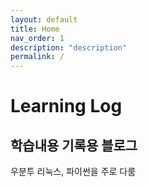 ```yaml
---
layout: default
title: Home
nav_order: 1
description: "description"
permalink: /
---
```


# Learning Log

## 학습내용 기록용 블로그
우분투 리눅스, 파이썬을 주로 다룸